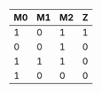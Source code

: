 | M0 | M1 | M2 | Z  |
| --- | --- |---| --- |
| 1 | 0 | 1 | 1 |
| 0 | 0 | 1 | 0 |
| 1 | 1 | 1 | 0 |
| 1 | 0 | 0 | 0 |
